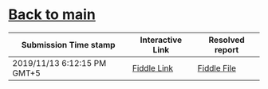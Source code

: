 # [Back to main](https://github.com/glaghari/database-assignement-2019)
|Submission Time stamp          | Interactive Link                                                                              | Resolved report                                                                              |
| ----------------------------- | --------------------------------------------------------------------------------------------- | -------------------------------------------------------------------------------------------- |
| 2019/11/13 6:12:15 PM GMT+5 | [Fiddle Link](https://dbfiddle.uk/?rdbms=oracle_11.2&fiddle=6f51a2c67eb388e90cce96e9cd1f8b27) | [Fiddle File](processed/csm-68/6f51a2c67eb388e90cce96e9cd1f8b27.md) |
